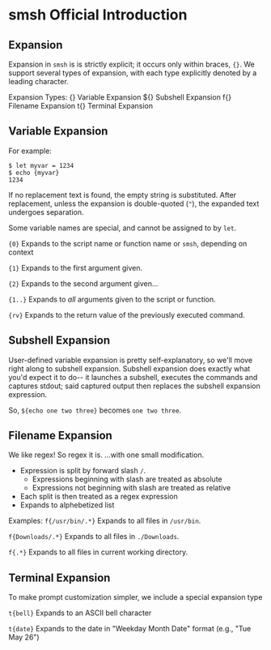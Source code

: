 smsh Official Introduction
==========================

Expansion
---------

Expansion in `smsh` is is strictly explicit; it occurs only within braces, `{}`. 
We support several types of expansion, with each type explicitly denoted by a 
leading character.

Expansion Types:
    {}      Variable Expansion
    ${}     Subshell Expansion
    f{}     Filename Expansion
    t{}     Terminal Expansion

Variable Expansion
------------------

For example:

```
$ let myvar = 1234
$ echo {myvar}
1234
```

If no replacement text is found, the empty string is substituted.
After replacement, unless the expansion is double-quoted (`"`), 
the expanded text undergoes separation.

Some variable names are special, and cannot be assigned to by `let`.

`{0}`
    Expands to the script name or function name or `smsh`, depending on
    context

`{1}`
    Expands to the first argument given.

`{2}`
    Expands to the second argument given...

`{1..}`
    Expands to *all* arguments given to the script or function.

`{rv}`
    Expands to the return value of the previously executed command.

Subshell Expansion
------------------

User-defined variable expansion is pretty self-explanatory, so we'll move right
along to subshell expansion.  Subshell expansion does exactly what you'd expect
it to do-- it launches a subshell, executes the commands and captures stdout;
said captured output then replaces the subshell expansion expression.

So,
`${echo one two three}` becomes `one two three`.  


Filename Expansion
------------------

We like regex!  So regex it is.  ...with one small modification.  

- Expression is split by forward slash `/`.
    - Expressions beginning with slash are treated as absolute
    - Expressions not beginning with slash are treated as relative
- Each split is then treated as a regex expression
- Expands to alphebetized list

Examples:
`f{/usr/bin/.*}`
    Expands to all files in `/usr/bin`.

`f{Downloads/.*}`
    Expands to all files in `./Downloads`.

`f{.*}`
    Expands to all files in current working directory.


Terminal Expansion
------------------

To make prompt customization simpler, we include a special expansion type

`t{bell}`
    Expands to an ASCII bell character

`t{date}`
    Expands to the date in "Weekday Month Date" format (e.g., "Tue May 26")
    

